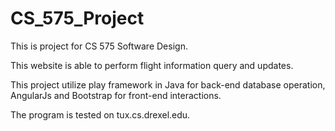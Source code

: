 # CS_575_Project

This is project for CS 575 Software Design. 

This website is able to perform flight information query and updates. 

This project utilize play framework in Java for back-end database operation, AngularJs and Bootstrap for front-end interactions. 

The program is tested on tux.cs.drexel.edu. 
